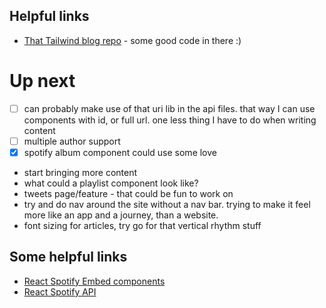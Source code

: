 ## Helpful links
- [That Tailwind blog repo](https://github.com/timlrx/tailwind-nextjs-starter-blog) - some good code in there :)

# Up next
- [ ] can probably make use of that uri lib in the api files. that way I can use components with id, or full url. one less thing I have to do when writing content
- [ ] multiple author support
- [x] spotify album component could use some love
- start bringing more content
- what could a playlist component look like?
- tweets page/feature - that could be fun to work on
- try and do nav around the site without a nav bar. trying to make it feel more like an app and a journey, than a website.
- font sizing for articles, try go for that vertical rhythm stuff

## Some helpful links
- [React Spotify Embed components](https://github.com/ctjlewis/react-spotify-embed)
- [React Spotify API](https://github.com/idanlo/react-spotify-api)